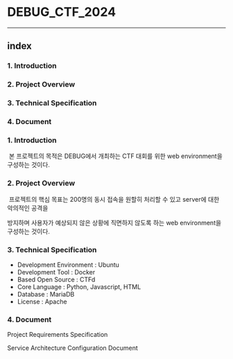 # DEBUG_CTF_2024

---

## index

### 1. Introduction

### 2. Project Overview

### 3. Technical Specification

### 4. Document



### 1. Introduction

​	본 프로젝트의 목적은 DEBUG에서 개최하는 CTF 대회를 위한 web environment을 구성하는 것이다.

### 2. Project Overview

​	프로젝트의 핵심 목표는 200명의 동시 접속을 원할히 처리할 수 있고 server에 대한 악의적인 공격을 

방지하며 사용자가 예상되지 않은 상황에 직면하지 않도록 하는 web environment을 구성하는 것이다.

### 3. Technical Specification

- Development Environment : Ubuntu
- Development Tool : Docker
- Based Open Source : CTFd
- Core Language : Python, Javascript, HTML
- Database : MariaDB
- License : Apache

### 4. Document

Project Requirements Specification

Service Architecture Configuration Document



